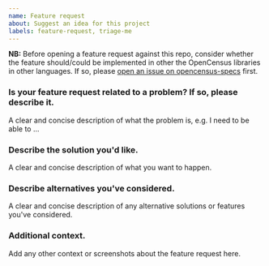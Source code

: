 ```yaml
---
name: Feature request
about: Suggest an idea for this project
labels: feature-request, triage-me
---
```


**NB:** Before opening a feature request against this repo, consider whether the feature should/could be implemented in other the OpenCensus libraries in other languages. If so, please [open an issue on opencensus-specs](https://github.com/census-instrumentation/opencensus-specs/issues/new) first.

### Is your feature request related to a problem? If so, please describe it.
A clear and concise description of what the problem is, e.g. I need to be able to ...

### Describe the solution you'd like.
A clear and concise description of what you want to happen.

### Describe alternatives you've considered.
A clear and concise description of any alternative solutions or features you've considered.

### Additional context.
Add any other context or screenshots about the feature request here.
